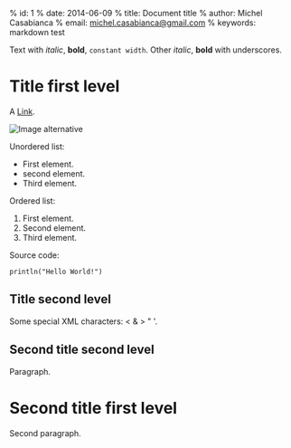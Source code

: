 % id:       1
% date:     2014-06-09
% title:    Document title
% author:   Michel Casabianca
% email:    michel.casabianca@gmail.com
% keywords: markdown test

Text with *italic*, **bold**, `constant width`. Other _italic_, __bold__ with underscores.

# Title first level

A [Link](http://example.com).

![Image alternative](image_file.jpg "Image title")

Unordered list:

- First element.
- second element.
- Third element.

Ordered list:

1. First element.
2. Second element.
3. Third element.

Source code:

```
println("Hello World!")
```
## Title second level

Some special XML characters: < & > " '.

## Second title second level

Paragraph.

# Second title first level

Second paragraph.
